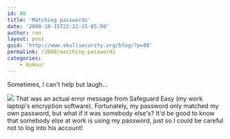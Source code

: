 ```yaml
---
id: 88
title: 'Matching passwords'
date: '2008-10-15T22:22:15-05:00'
author: ron
layout: post
guid: 'http://www.skullsecurity.org/blog/?p=88'
permalink: /2008/matching-passwords
categories:
    - Humour
---
```


Sometimes, I can't help but laugh...

<img src="http://www.javaop.com/~ron/images/screenshots/safeguard-small.png">
<!--more-->
That was an actual error message from Safeguard Easy (my work laptop's encryption software). Fortunately, my password only matched my own password, but what if it was somebody else's? It'd be good to know that somebody else at work is using my password, just so I could be careful not to log into his account! 
